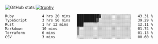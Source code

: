 ![GitHub stats](https://github-readme-stats.vercel.app/api?username=ksk001100&show_icons=true&theme=tokyonight)
[![trophy](https://github-profile-trophy.vercel.app/?username=ksk001100&theme=onedark)](https://github.com/ryo-ma/github-profile-trophy)

<!--START_SECTION:waka-->

```text
Ruby             4 hrs 20 mins   ██████████▓░░░░░░░░░░░░░░   43.31 %
TypeScript       3 hrs 56 mins   █████████▓░░░░░░░░░░░░░░░   39.29 %
Rust             1 hr 12 mins    ███░░░░░░░░░░░░░░░░░░░░░░   12.11 %
Markdown         10 mins         ▒░░░░░░░░░░░░░░░░░░░░░░░░   01.74 %
Terraform        6 mins          ▒░░░░░░░░░░░░░░░░░░░░░░░░   01.13 %
CSV              3 mins          ░░░░░░░░░░░░░░░░░░░░░░░░░   00.60 %
```

<!--END_SECTION:waka-->
